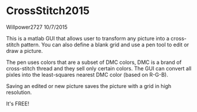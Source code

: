 # CrossStitch2015
Willpower2727
10/7/2015

This is a matlab GUI that allows user to transform any picture into a cross-stitch pattern.
You can also define a blank grid and use a pen tool to edit or draw a picture.

The pen uses colors that are a subset of DMC colors, DMC is a brand of cross-stitch thread and they sell only certain 
colors. The GUI can convert all pixles into the least-squares nearest DMC color (based on R-G-B). 

Saving an edited or new picture saves the picture with a grid in high resolution.

It's FREE!
